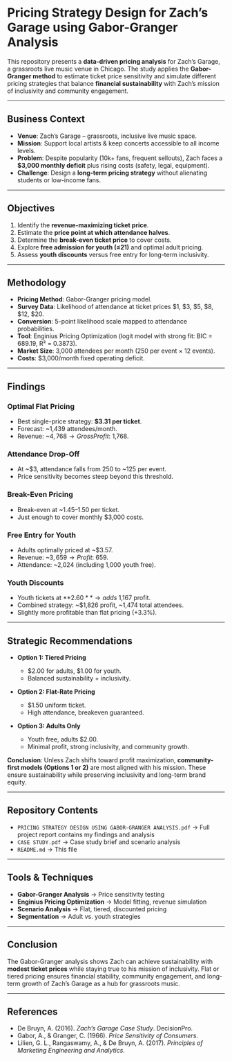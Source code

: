 #  Pricing Strategy Design for Zach’s Garage using Gabor-Granger Analysis

This repository presents a **data-driven pricing analysis** for Zach’s Garage, a grassroots live music venue in Chicago. The study applies the **Gabor-Granger method** to estimate ticket price sensitivity and simulate different pricing strategies that balance **financial sustainability** with Zach’s mission of inclusivity and community engagement.

---

##  Business Context
- **Venue**: Zach’s Garage – grassroots, inclusive live music space.  
- **Mission**: Support local artists & keep concerts accessible to all income levels.  
- **Problem**: Despite popularity (10k+ fans, frequent sellouts), Zach faces a **$3,000 monthly deficit** plus rising costs (safety, legal, equipment).  
- **Challenge**: Design a **long-term pricing strategy** without alienating students or low-income fans.  

---

##  Objectives
1. Identify the **revenue-maximizing ticket price**.  
2. Estimate the **price point at which attendance halves**.  
3. Determine the **break-even ticket price** to cover costs.  
4. Explore **free admission for youth (≤21)** and optimal adult pricing.  
5. Assess **youth discounts** versus free entry for long-term inclusivity.  

---

##  Methodology
- **Pricing Method**: Gabor-Granger pricing model.  
- **Survey Data**: Likelihood of attendance at ticket prices $1, $3, $5, $8, $12, $20.  
- **Conversion**: 5-point likelihood scale mapped to attendance probabilities.  
- **Tool**: Enginius Pricing Optimization (logit model with strong fit: BIC = 689.19, R² = 0.3873).  
- **Market Size**: 3,000 attendees per month (250 per event × 12 events).  
- **Costs**: $3,000/month fixed operating deficit.  

---

##  Findings

###  Optimal Flat Pricing
- Best single-price strategy: **$3.31 per ticket**.  
- Forecast: ~1,439 attendees/month.  
- Revenue: ~$4,768 → Gross Profit: ~$1,768.  

###  Attendance Drop-Off
- At ~$3, attendance falls from 250 to ~125 per event.  
- Price sensitivity becomes steep beyond this threshold.  

###  Break-Even Pricing
- Break-even at ~$1.45–$1.50 per ticket.  
- Just enough to cover monthly $3,000 costs.  

###  Free Entry for Youth
- Adults optimally priced at ~$3.57.  
- Revenue: ~$3,659 → Profit: ~$659.  
- Attendance: ~2,024 (including 1,000 youth free).  

###  Youth Discounts
- Youth tickets at **$2.60** → adds ~$1,167 profit.  
- Combined strategy: ~$1,826 profit, ~1,474 total attendees.  
- Slightly more profitable than flat pricing (+3.3%).  

---

## Strategic Recommendations
- **Option 1: Tiered Pricing**  
  - $2.00 for adults, $1.00 for youth.  
  - Balanced sustainability + inclusivity.  

- **Option 2: Flat-Rate Pricing**  
  - $1.50 uniform ticket.  
  - High attendance, breakeven guaranteed.  

- **Option 3: Adults Only**  
  - Youth free, adults $2.00.  
  - Minimal profit, strong inclusivity, and community growth.  

**Conclusion**: Unless Zach shifts toward profit maximization, **community-first models (Options 1 or 2)** are most aligned with his mission. These ensure sustainability while preserving inclusivity and long-term brand equity.  

---

##  Repository Contents
- `PRICING STRATEGY DESIGN USING GABOR-GRANGER ANALYSIS.pdf` → Full project report contains my findings and analysis 
- `CASE STUDY.pdf` → Case study brief and scenario analysis  
- `README.md` → This file  

---

##  Tools & Techniques
- **Gabor-Granger Analysis** → Price sensitivity testing  
- **Enginius Pricing Optimization** → Model fitting, revenue simulation  
- **Scenario Analysis** → Flat, tiered, discounted pricing  
- **Segmentation** → Adult vs. youth strategies  

---

##  Conclusion
The Gabor-Granger analysis shows Zach can achieve sustainability with **modest ticket prices** while staying true to his mission of inclusivity. Flat or tiered pricing ensures financial stability, community engagement, and long-term growth of Zach’s Garage as a hub for grassroots music.  

---

##  References
- De Bruyn, A. (2016). *Zach’s Garage Case Study*. DecisionPro.  
- Gabor, A., & Granger, C. (1966). *Price Sensitivity of Consumers*.  
- Lilien, G. L., Rangaswamy, A., & De Bruyn, A. (2017). *Principles of Marketing Engineering and Analytics*.  

